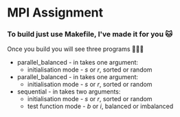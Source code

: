 # MPI Assignment #

### To build just use Makefile, I've made it for you 🐱 ###

Once you build you will see three programs 🤹🏻‍♂️
* parallel_balanced - in takes one argument: 
    * initialisation mode - *s* or *r*, sorted or random
* parallel_balanced - in takes one argument: 
    * initialisation mode - *s* or *r*, sorted or random
* sequential - in takes two arguments: 
    * initialisation mode - *s* or *r*, sorted or random 
    * test function mode - *b* or *i*, balanced or imbalanced

